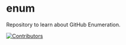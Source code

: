 # enum
Repository to learn about GitHub Enumeration.


















































































































































































































































































































































[![Contributors](https://img.shields.io/badge/Contributors-3-brightgreen)](https://github.com/EurydiceCorp/enum/graphs/contributors)
